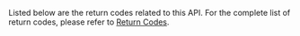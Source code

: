 Listed below are the return codes related to this API. For the complete list of return codes, please refer to [Return Codes](#9811).




